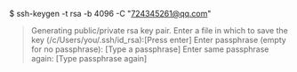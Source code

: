 $ ssh-keygen -t rsa -b 4096 -C "724345261@qq.com"
> Generating public/private rsa key pair.
> Enter a file in which to save the key (/c/Users/you/.ssh/id_rsa):[Press enter]
> Enter passphrase (empty for no passphrase): [Type a passphrase]
> Enter same passphrase again: [Type passphrase again]
